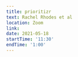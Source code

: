 ```yaml
---
title: prioritizr
text: Rachel Rhodes et al
location: Zoom
link:
date: 2021-05-18
startTime: '11:30'
endTime: '1:00'
---
```

